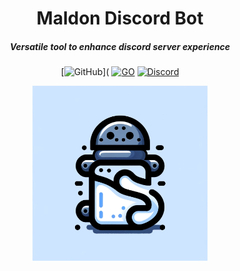 <div align="center">

# Maldon Discord Bot

##### Versatile tool to enhance discord server experience

[![GitHub](https://img.shields.io/badge/GitHub-181717?style=for-the-badge&logo=github&logoColor=white)](
[![GO](https://img.shields.io/badge/Go-00ADD8?style=for-the-badge&logo=go&logoColor=white)](https://www.go.dev)
[![Discord](https://img.shields.io/badge/Discord-5865F2?style=for-the-badge&logo=discord&logoColor=white)](https://www.mongodb.com/)

<img alt="Maldon Discord" height="280" src="/assets/maldon-discord-logo.png" />

</div>
